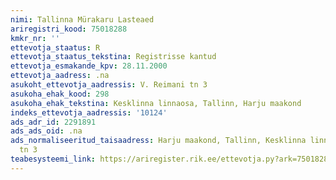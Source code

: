 ```yaml
---
nimi: Tallinna Mürakaru Lasteaed
ariregistri_kood: 75018288
kmkr_nr: ''
ettevotja_staatus: R
ettevotja_staatus_tekstina: Registrisse kantud
ettevotja_esmakande_kpv: 28.11.2000
ettevotja_aadress: .na
asukoht_ettevotja_aadressis: V. Reimani tn 3
asukoha_ehak_kood: 298
asukoha_ehak_tekstina: Kesklinna linnaosa, Tallinn, Harju maakond
indeks_ettevotja_aadressis: '10124'
ads_adr_id: 2291891
ads_ads_oid: .na
ads_normaliseeritud_taisaadress: Harju maakond, Tallinn, Kesklinna linnaosa, V. Reimani
  tn 3
teabesysteemi_link: https://ariregister.rik.ee/ettevotja.py?ark=75018288&ref=rekvisiidid
---
```

